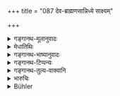 +++
title = "087 देव-ब्राह्मणसान्निध्ये साक्ष्यम्"

+++

<details><summary>गङ्गानथ-मूलानुवादः</summary>

In the presence of gods and Brāhmaṇas, during forenoon, the judge, pure himself, shall ask the twice-born persons, who have been purified and are facing either the north or the east, to give evidence.—(87)
</details>

<details><summary>मेधातिथिः</summary>

**देवा** दुर्गामार्तण्डादयः प्रतिमाकल्पिताः । **शुचीन्** कृतस्नानाचमनादिविधीन् । **शुचिः** प्रष्टा स्वयम् अपि तथाविध एव स्यात् । **ऋतम्** इति श्लोकपूरणार्थम् एव । प्रसिद्धम् अन्यत् ॥ ८.८७ ॥
</details>

<details><summary>गङ्गानथ-भाष्यानुवादः</summary>

‘*Gods*’—Durgā, Sūrya and the rest, set up in the form of images.

‘*Purified*,’—*i.e*., who have performed the rites of bathing, mouth-rinsing and so forth.

‘*Pure*,’—the judge himself should have purified himself in the same way.

‘*Truth*,’—this is a mere re-iteration of what is already implied; and it servos the purpose of filling up the metre.—(87)
</details>

<details><summary>गङ्गानथ-टिप्पन्यः</summary>

This verse is quoted in *Aparārka* (p. 673);—in *Parāśaramādhava* (Vyavahāra, p. 78);—in *Vyvahāramayūkha* (p. 18);—in *Vyavahāratattva* (p. 32);—in *Smṛticandrikā* (Vyavahāra, p. 203);—and in *Kṛtyakalpataru* (33b).
</details>

<details><summary>गङ्गानथ-तुल्य-वाक्यानि</summary>

*Āpastamba* (2.29.7).—(See under 79.)

*Viṣṇu* (8.19).—‘Let the Judge summon the witnesses at the time of
sunrise, and examine them after having bound them by an oath.’

*Nārada* (1.198).—‘After having summoned all the witnesses, and bound
them down firmly by oath, the Judge shall examine them separately; they should be men of proved integrity and conversant with the circumstances of the case.’

*Bṛhaspati* (7.22, 23).—‘Knowing all this, the witness should give
evidence according to truth. After putting off his shoes and his turban, he should stretch out his right hand, and declare the truth, taking in his hands, gold, cowdung or blades of *kuśa* grass.’
</details>

<details><summary>भारुचिः</summary>

यथा च ते प्रष्टव्यास् तथेदं ब्राहणादि(?)जात्याश्रयनियमकारि शास्त्रम् उच्यते ॥ ८.८७ ॥
</details>

<details><summary>Bühler</summary>

087	The (judge), being purified, shall ask in the forenoon the twice-born (witnesses) who (also have been) purified, (and stand) facing the north or the east, to give true evidence in the presence of (images of) the gods and of Brahmanas.
</details>
